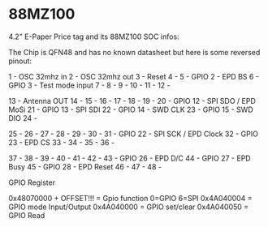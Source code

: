 # 88MZ100

4.2" E-Paper Price tag and its 88MZ100 SOC infos:

The Chip is QFN48 and has no known datasheet but here is some reversed pinout:

1 - OSC 32mhz in
2 - OSC 32mhz out
3 - Reset
4 - 
5 - GPIO 2 - EPD BS
6 - GPIO 3 - Test mode input
7 - 
8 - 
9 - 
10 - 
11 - 
12 - 

13 - Antenna OUT
14 - 
15 - 
16 - 
17 - 
18 - 
19 - 
20 - GPIO 12 - SPI SDO / EPD MoSi
21 - GPIO 13 - SPI SDI
22 - GPIO 14 - SWD CLK
23 - GPIO 15 - SWD DIO
24 - 

25 - 
26 - 
27 - 
28 - 
29 - 
30 - 
31 - GPIO 22 - SPI SCK / EPD Clock
32 - GPIO 23 - EPD CS
33 - 
34 - 
35 - 
36 - 

37 - 
38 - 
39 - 
40 - 
41 - 
42 - 
43 - GPIO 26 - EPD D/C
44 - GPIO 27 - EPD Busy
45 - GPIO 28 - EPD Reset
46 - 
47 - 
48 - 

GPIO Register

0x48070000 + OFFSET!!! = Gpio function 0=GPIO 6=SPI
0x4A040004 = GPIO mode Input/Output
0x4A040000 = GPIO set/clear
0x4A040050 = GPIO Read
